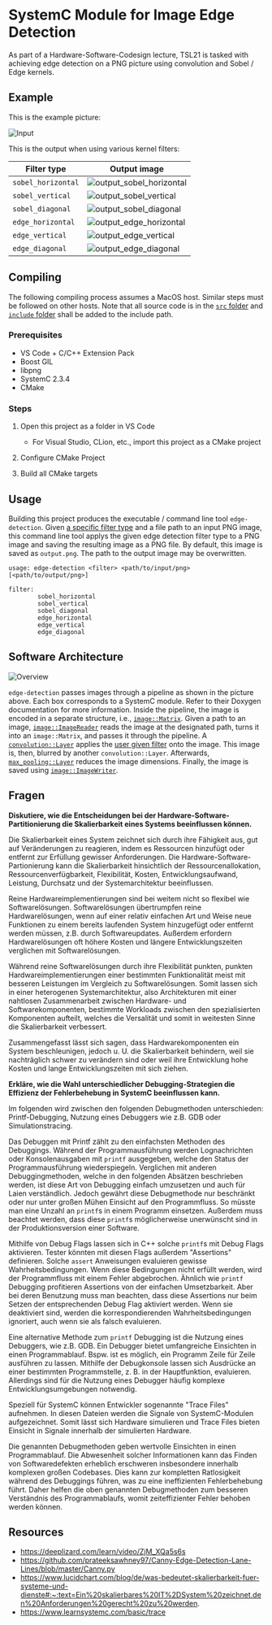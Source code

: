# SystemC Module for Image Edge Detection

As part of a Hardware-Software-Codesign lecture, TSL21 is tasked with achieving edge detection on a PNG picture using convolution and Sobel / Edge kernels.

## Example

This is the example picture:

![Input](./Input.png)

This is the output when using various kernel filters:

| Filter type        | Output image                                              |
| ------------------ | --------------------------------------------------------- |
| `sobel_horizontal` | ![output_sobel_horizontal](./output_sobel_horizontal.png) |
| `sobel_vertical`   | ![output_sobel_vertical](./output_sobel_vertical.png)     |
| `sobel_diagonal`   | ![output_sobel_diagonal](./output_sobel_diagonal.png)     |
| `edge_horizontal`  | ![output_edge_horizontal](./output_edge_horizontal.png)   |
| `edge_vertical`    | ![output_edge_vertical](./output_edge_vertical.png)       |
| `edge_diagonal`    | ![output_edge_diagonal](./output_edge_diagonal.png)       |

## Compiling

The following compiling process assumes a MacOS host. Similar steps must be followed on other hosts. Note that all source code is in the [`src` folder](./src/) and [`include` folder](./include/) shall be added to the include path.

### Prerequisites

- VS Code + C/C++ Extension Pack
- Boost GIL
- libpng
- SystemC 2.3.4
- CMake

### Steps

1. Open this project as a folder in VS Code

   - For Visual Studio, CLion, etc., import this project as a CMake project

2. Configure CMake Project
3. Build all CMake targets

## Usage

Building this project produces the executable / command line tool `edge-detection`. Given [a specific filter type](#example) and a file path to an input PNG image, this command line tool applys the given edge detection filter type to a PNG image and saving the resulting image as a PNG file. By default, this image is saved as `output.png`. The path to the output image may be overwritten.

```
usage: edge-detection <filter> <path/to/input/png> [<path/to/output/png>]

filter:
        sobel_horizontal
        sobel_vertical
        sobel_diagonal
        edge_horizontal
        edge_vertical
        edge_diagonal
```

## Software Architecture

![Overview](./edge-detection-overview.drawio-5.png)

`edge-detection` passes images through a pipeline as shown in the picture above. Each box corresponds to a SystemC module. Refer to their Doxygen documentation for more information. Inside the pipeline, the image is encoded in a separate structure, i.e., [`image::Matrix`](./include/image/Matrix.h). Given a path to an image, [`image::ImageReader`](./include/image/ImageReader.h) reads the image at the designated path, turns it into an `image::Matrix`, and passes it through the pipeline. A [`convolution::Layer`](./include/convolution/Layer.h) applies the [user given filter](./src/bin/edge-detection.cpp) onto the image. This image is, then, blurred by another `convolution::Layer`. Afterwards, [`max_pooling::Layer`](./include/max_pooling/Layer.h) reduces the image dimensions. Finally, the image is saved using [`image::ImageWriter`](./include/image/ImageWriter.h).

## Fragen

**Diskutiere, wie die Entscheidungen bei der Hardware-Software-Partitionierung die Skalierbarkeit eines Systems beeinflussen können.**

Die Skalierbarkeit eines System zeichnet sich durch ihre Fähigkeit aus, gut auf Veränderungen zu reagieren, indem es Ressourcen hinzufügt oder entfernt zur Erfüllung gewisser Anforderungen. Die Hardware-Software-Partionierung kann die Skalierbarkeit hinsichtlich der Ressourcenallokation, Ressourcenverfügbarkeit, Flexibilität, Kosten, Entwicklungsaufwand, Leistung, Durchsatz und der Systemarchitektur beeinflussen.

Reine Hardwareimplementierungen sind bei weitem nicht so flexibel wie Softwarelösungen. Softwarelösungen übertrumpfen reine Hardwarelösungen, wenn auf einer relativ einfachen Art und Weise neue Funktionen zu einem bereits laufenden System hinzugefügt oder entfernt werden müssen, z.B. durch Softwareupdates. Außerdem erfordern Hardwarelösungen oft höhere Kosten und längere Entwicklungszeiten verglichen mit Softwarelösungen.

Während reine Softwarelösungen durch ihre Flexibilität punkten, punkten Hardwareimplementierungen einer bestimmten Funktionalität meist mit besseren Leistungen im Vergleich zu Softwarelösungen. Somit lassen sich in einer heterogenen Systemarchitektur, also Architekturen mit einer nahtlosen Zusammenarbeit zwischen Hardware- und Softwarekomponenten, bestimmte Workloads zwischen den spezialisierten Komponenten aufteilt, welches die Versalität und somit in weitesten Sinne die Skalierbarkeit verbessert.

Zusammengefasst lässt sich sagen, dass Hardwarekomponenten ein System beschleunigen, jedoch u. U. die Skalierbarkeit behindern, weil sie nachträglich schwer zu verändern sind oder weil ihre Entwicklung hohe Kosten und lange Entwicklungszeiten mit sich ziehen.

**Erkläre, wie die Wahl unterschiedlicher Debugging-Strategien die Effizienz der Fehlerbehebung in SystemC beeinflussen kann.**

Im folgenden wird zwischen den folgenden Debugmethoden unterschieden: Printf-Debugging, Nutzung eines Debuggers wie z.B. GDB oder Simulationstracing.

Das Debuggen mit Printf zählt zu den einfachsten Methoden des Debuggings. Während der Programmausführung werden Lognachrichten oder Konsolenausgaben mit `printf` ausgegeben, welche den Status der Programmausführung wiederspiegeln. Verglichen mit anderen Debuggingmethoden, welche in den folgenden Absätzen beschrieben werden, ist diese Art von Debugging einfach umzusetzen und auch für Laien verständlich. Jedoch gewährt diese Debugmethode nur beschränkt oder nur unter großen Mühen Einsicht auf den Programmfluss. So müsste man eine Unzahl an `printf`s in einem Programm einsetzen. Außerdem muss beachtet werden, dass diese `printf`s möglicherweise unerwünscht sind in der Produktionsversion einer Software.

Mithilfe von Debug Flags lassen sich in C++ solche `printf`s mit Debug Flags aktivieren. Tester könnten mit diesen Flags außerdem "Assertions" definieren. Solche `assert` Anweisungen evaluieren gewisse Wahrheitsbedingungen. Wenn diese Bedingungen nicht erfüllt werden, wird der Programmfluss mit einem Fehler abgebrochen. Ähnlich wie `printf` Debugging profitieren Assertions von der einfachen Umsetzbarkeit. Aber bei deren Benutzung muss man beachten, dass diese Assertions nur beim Setzen der entsprechenden Debug Flag aktiviert werden. Wenn sie deaktiviert sind, werden die korrespondierenden Wahrheitsbedingungen ignoriert, auch wenn sie als falsch evaluieren.

Eine alternative Methode zum `printf` Debugging ist die Nutzung eines Debuggers, wie z.B. GDB. Ein Debugger bietet umfangreiche Einsichten in einen Programmablauf. Bspw. ist es möglich, ein Programm Zeile für Zeile ausführen zu lassen. Mithilfe der Debugkonsole lassen sich Ausdrücke an einer bestimmten Programmstelle, z. B. in der Hauptfunktion, evaluieren. Allerdings sind für die Nutzung eines Debugger häufig komplexe Entwicklungsumgebungen notwendig.

Speziell für SystemC können Entwickler sogenannte "Trace Files" aufnehmen. In diesen Dateien werden die Signale von SystemC-Modulen aufgezeichnet. Somit lässt sich Hardware simulieren und Trace Files bieten Einsicht in Signale innerhalb der simulierten Hardware.

Die genannten Debugmethoden geben wertvolle Einsichten in einen Programmablauf. Die Abwesenheit solcher Informationen kann das Finden von Softwaredefekten erheblich erschweren insbesondere innerhalb komplexen großen Codebases. Dies kann zur kompletten Ratlosigkeit während des Debuggings führen, was zu eine ineffizienten Fehlerbehebung führt. Daher helfen die oben genannten Debugmethoden zum besseren Verständnis des Programmablaufs, womit zeiteffizienter Fehler behoben werden können.

## Resources

- https://deeplizard.com/learn/video/ZjM_XQa5s6s
- https://github.com/prateeksawhney97/Canny-Edge-Detection-Lane-Lines/blob/master/Canny.py
- https://www.lucidchart.com/blog/de/was-bedeutet-skalierbarkeit-fuer-systeme-und-dienste#:~:text=Ein%20skalierbares%20IT%2DSystem%20zeichnet,den%20Anforderungen%20gerecht%20zu%20werden.
- https://www.learnsystemc.com/basic/trace
